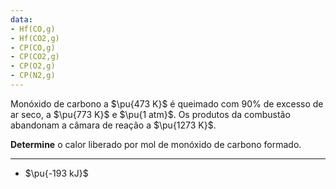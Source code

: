 ```yaml
---
data:
- Hf(CO,g)
- Hf(CO2,g)
- CP(CO,g)
- CP(CO2,g)
- CP(O2,g)
- CP(N2,g)
---
```

Monóxido de carbono a $\pu{473 K}$ é queimado com $90\%$ de excesso de ar seco, a $\pu{773 K}$ e $\pu{1 atm}$. Os produtos da combustão abandonam a câmara de reação a $\pu{1273 K}$.  

**Determine** o calor liberado por mol de monóxido de carbono formado.

---

- $\pu{-193 kJ}$
